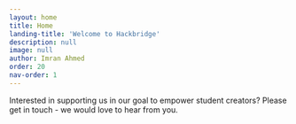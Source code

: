 ```yaml
---
layout: home
title: Home
landing-title: 'Welcome to Hackbridge'
description: null
image: null
author: Imran Ahmed
order: 20
nav-order: 1
---
```


Interested in supporting us in our goal to empower student creators? Please get in touch - we would love to hear from you.

